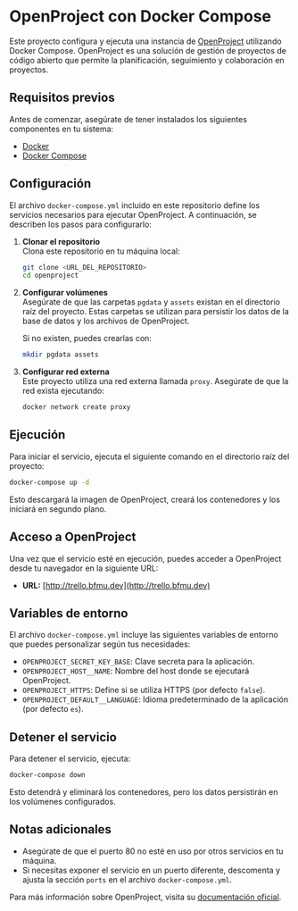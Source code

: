 # OpenProject con Docker Compose

Este proyecto configura y ejecuta una instancia de [OpenProject](https://www.openproject.org/) utilizando Docker Compose. OpenProject es una solución de gestión de proyectos de código abierto que permite la planificación, seguimiento y colaboración en proyectos.

## Requisitos previos

Antes de comenzar, asegúrate de tener instalados los siguientes componentes en tu sistema:

- [Docker](https://www.docker.com/)
- [Docker Compose](https://docs.docker.com/compose/)

## Configuración

El archivo `docker-compose.yml` incluido en este repositorio define los servicios necesarios para ejecutar OpenProject. A continuación, se describen los pasos para configurarlo:

1. **Clonar el repositorio**  
   Clona este repositorio en tu máquina local:
   ```bash
   git clone <URL_DEL_REPOSITORIO>
   cd openproject
   ```

2. **Configurar volúmenes**  
   Asegúrate de que las carpetas `pgdata` y `assets` existan en el directorio raíz del proyecto. Estas carpetas se utilizan para persistir los datos de la base de datos y los archivos de OpenProject.

   Si no existen, puedes crearlas con:
   ```bash
   mkdir pgdata assets
   ```

3. **Configurar red externa**  
   Este proyecto utiliza una red externa llamada `proxy`. Asegúrate de que la red exista ejecutando:
   ```bash
   docker network create proxy
   ```

## Ejecución

Para iniciar el servicio, ejecuta el siguiente comando en el directorio raíz del proyecto:

```bash
docker-compose up -d
```

Esto descargará la imagen de OpenProject, creará los contenedores y los iniciará en segundo plano.

## Acceso a OpenProject

Una vez que el servicio esté en ejecución, puedes acceder a OpenProject desde tu navegador en la siguiente URL:

- **URL:** [http://trello.bfmu.dev](http://trello.bfmu.dev)

## Variables de entorno

El archivo `docker-compose.yml` incluye las siguientes variables de entorno que puedes personalizar según tus necesidades:

- `OPENPROJECT_SECRET_KEY_BASE`: Clave secreta para la aplicación.
- `OPENPROJECT_HOST__NAME`: Nombre del host donde se ejecutará OpenProject.
- `OPENPROJECT_HTTPS`: Define si se utiliza HTTPS (por defecto `false`).
- `OPENPROJECT_DEFAULT__LANGUAGE`: Idioma predeterminado de la aplicación (por defecto `es`).

## Detener el servicio

Para detener el servicio, ejecuta:

```bash
docker-compose down
```

Esto detendrá y eliminará los contenedores, pero los datos persistirán en los volúmenes configurados.

## Notas adicionales

- Asegúrate de que el puerto 80 no esté en uso por otros servicios en tu máquina.
- Si necesitas exponer el servicio en un puerto diferente, descomenta y ajusta la sección `ports` en el archivo `docker-compose.yml`.

Para más información sobre OpenProject, visita su [documentación oficial](https://www.openproject.org/docs/).

